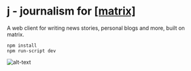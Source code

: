 # j - journalism for [\[matrix\]](http://matrix.org)

A web client for writing news stories, personal blogs and more, built on matrix.

```
npm install
npm run-script dev
```

![alt-text](https://ldbco.de:8448/_matrix/media/v1/download/ldbco.de/wTcxfofwvDkOqcmjFMxQDxrA "Screenshot of j")

